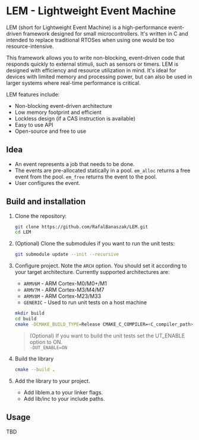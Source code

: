 # LEM - Lightweight Event Machine

LEM (short for Lightweight Event Machine) is a high-performance event-driven framework designed for small microcontrollers. 
It's written in C and intended to replace traditional RTOSes when using one would be too resource-intensive. 

This framework allows you to write non-blocking, event-driven code that responds quickly to external stimuli, such as sensors or timers.
LEM is designed with efficiency and resource utilization in mind. It's ideal for devices with limited memory and processing power, but can also be used in larger systems where real-time performance is critical.

LEM features include:
- Non-blocking event-driven architecture
- Low memory footprint and efficient
- Lockless design (if a CAS instruction is available)
- Easy to use API
- Open-source and free to use

## Idea
- An event represents a job that needs to be done.
- The events are pre-allocated statically in a pool. ```em_alloc``` returns a free event from the pool. ```em_free``` returns the event to the pool.
- User configures the event. 

## Build and installation
1. Clone the repository:
    ```bash
    git clone https://github.com/RafalBanaszak/LEM.git
    cd LEM
    ```
1. (Optional) Clone the submodules if you want to run the unit tests:
    ```bash
    git submodule update --init --recursive
    ```
1. Configure project. Note the `ARCH` option. You should set it according to your target architecture. Currently supported architectures are:
   - `ARMV6M` - ARM Cortex-M0/M0+/M1
   - `ARMV7M` - ARM Cortex-M3/M4/M7
   - `ARMV8M` - ARM Cortex-M23/M33
   - `GENERIC` - Used to run unit tests on a host machine

    ```bash
    mkdir build
    cd build
    cmake -DCMAKE_BUILD_TYPE=Release CMAKE_C_COMPILER=<C_compiler_path> -DARCH=ARMV6M ..
    ```
   > (Optional) If you want to build the unit tests set the UT_ENABLE option to ON. <br>
   > ```-DUT_ENABLE=ON``` 
1. Build the library
    ```bash
    cmake --build .
    ```
1. Add the library to your project.
    - Add liblem.a to your linker flags.
    - Add lib/inc to your include paths.

## Usage
TBD


